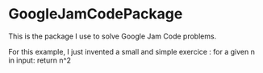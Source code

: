 # GoogleJamCodePackage
This is the package I use to solve Google Jam Code problems.

For this example, I just invented a small and simple exercice : for a given n in input: return n^2
